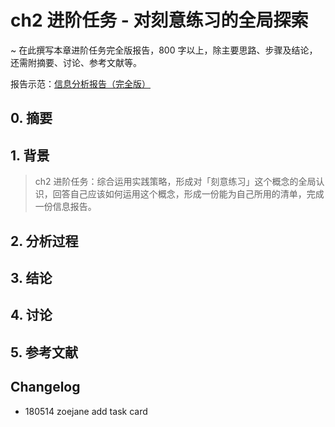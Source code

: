 # ch2 进阶任务 - 对刻意练习的全局探索

~ 在此撰写本章进阶任务完全版报告，800 字以上，除主要思路、步骤及结论，还需附摘要、讨论、参考文献等。

报告示范：[信息分析报告（完全版）](https://github.com/AIHackers/IA001/blob/master/TmpAnalysisReportFull.md) 

## 0. 摘要

## 1. 背景

> ch2 进阶任务：综合运用实践策略，形成对「刻意练习」这个概念的全局认识，回答自己应该如何运用这个概念，形成一份能为自己所用的清单，完成一份信息报告。

## 2. 分析过程

## 3. 结论

## 4. 讨论

## 5. 参考文献

## Changelog

- 180514 zoejane add task card

